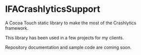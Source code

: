 # IFACrashlyticsSupport #

A Cocoa Touch static library to make the most of the Crashlytics framework.

This library has been used in a few projects for my clients.

Repository documentation and sample code are coming soon.